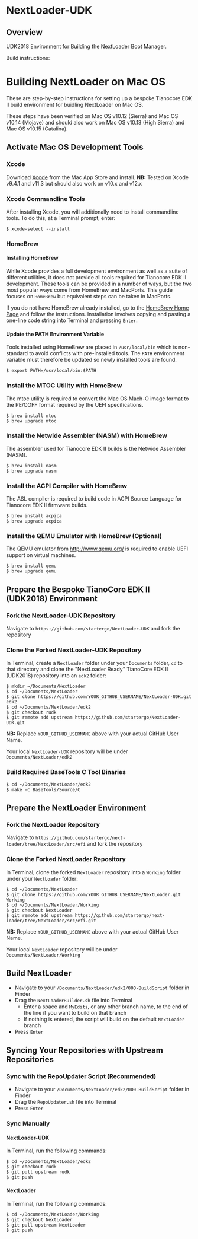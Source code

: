 # NextLoader-UDK
## Overview
UDK2018 Environment for Building the NextLoader Boot Manager.

Build instructions:
# Building NextLoader on Mac OS
These are step-by-step instructions for setting up a bespoke Tianocore EDK II build environment for buidling NextLoader on Mac OS.

These steps have been verified on Mac OS v10.12 (Sierra) and Mac OS v10.14 (Mojave) and should also work on Mac OS v10.13 (High Sierra) and Mac OS v10.15 (Catalina).


## Activate Mac OS Development Tools

### Xcode
Download [Xcode](https://developer.apple.com/xcode) from the Mac App Store and install.
**NB:** Tested on Xcode v9.4.1 and v11.3 but should also work on v10.x and v12.x

### Xcode Commandline Tools
After installing Xcode, you will additionally need to install commandline tools.  To do this, at a Terminal prompt, enter:

```
$ xcode-select --install
```

### HomeBrew

#### Installing HomeBrew

While Xcode provides a full development environment as well as a suite of different utilities, it does not provide all tools required for Tianocore EDK II development.  These tools can be provided in a number of ways, but the two most popular ways come from HomeBrew and MacPorts.  This guide focuses on `HomeBrew` but equivalent steps can be taken in MacPorts.

If you do not have HomeBrew already installed, go to the [HomeBrew Home Page](https://brew.sh) and follow the instructions. Installation involves copying and pasting a one-line code string into Terminal and pressing `Enter`.

#### Update the PATH Environment Variable

Tools installed using HomeBrew are placed in `/usr/local/bin` which is non-standard to avoid conflicts with pre-installed tools.  The `PATH` environment variable must therefore be updated so newly installed tools are found.

```
$ export PATH=/usr/local/bin:$PATH
```

### Install the MTOC Utility with HomeBrew

The mtoc utility is required to convert the Mac OS Mach-O image format to the PE/COFF format required by the UEFI specifications.

```
$ brew install mtoc
$ brew upgrade mtoc
```

### Install the Netwide Assembler (NASM) with HomeBrew

The assembler used for Tianocore EDK II builds is the Netwide Assembler (NASM).

```
$ brew install nasm
$ brew upgrade nasm
```

### Install the ACPI Compiler with HomeBrew

The ASL compiler is required to build code in ACPI Source Language for Tianocore EDK II firmware builds.

```
$ brew install acpica
$ brew upgrade acpica
```

### Install the QEMU Emulator with HomeBrew (Optional)

The QEMU emulator from http://www.qemu.org/ is required to enable UEFI support on virtual machines.

```
$ brew install qemu
$ brew upgrade qemu
```

## Prepare the Bespoke TianoCore EDK II (UDK2018) Environment
### Fork the NextLoader-UDK Repository

Navigate to `https://github.com/startergo/NextLoader-UDK` and fork the repository

### Clone the Forked NextLoader-UDK Repository
In Terminal, create a `NextLoader` folder under your `Documents` folder, `cd` to that directory and clone the "NextLoader Ready" TianoCore EDK II (UDK2018) repository into an `edk2` folder:

```
$ mkdir ~/Documents/NextLoader
$ cd ~/Documents/NextLoader
$ git clone https://github.com/YOUR_GITHUB_USERNAME/NextLoader-UDK.git edk2
$ cd ~/Documents/NextLoader/edk2
$ git checkout rudk
$ git remote add upstream https://github.com/startergo/NextLoader-UDK.git
```

**NB:** Replace `YOUR_GITHUB_USERNAME` above with your actual GitHub User Name.

Your local `NextLoader-UDK` repository will be under `Documents/NextLoader/edk2`

### Build Required BaseTools C Tool Binaries

```
$ cd ~/Documents/NextLoader/edk2
$ make -C BaseTools/Source/C
```


## Prepare the NextLoader Environment
### Fork the NextLoader Repository

Navigate to `https://github.com/startergo/next-loader/tree/NextLoader/src/efi` and fork the repository

### Clone the Forked NextLoader Repository

In Terminal, clone the forked `NextLoader` repository into a `Working` folder under your `NextLoader` folder:

```
$ cd ~/Documents/NextLoader
$ git clone https://github.com/YOUR_GITHUB_USERNAME/NextLoader.git Working
$ cd ~/Documents/NextLoader/Working
$ git checkout NextLoader
$ git remote add upstream https://github.com/startergo/next-loader/tree/NextLoader/src/efi.git
```

**NB:** Replace `YOUR_GITHUB_USERNAME` above with your actual GitHub User Name.

Your local `NextLoader` repository will be under `Documents/NextLoader/Working`


## Build NextLoader
- Navigate to your `/Documents/NextLoader/edk2/000-BuildScript` folder in Finder
- Drag the `NextLoaderBuilder.sh` file into Terminal
  - Enter a space and `MyEdits`, or any other branch name, to the end of the line if you want to build on that branch
  - If nothing is entered, the script will build on the default `NextLoader` branch
- Press `Enter`


## Syncing Your Repositories with Upstream Repositories
### Sync with the RepoUpdater Script (Recommended)
- Navigate to your `/Documents/NextLoader/edk2/000-BuildScript` folder in Finder
- Drag the `RepoUpdater.sh` file into Terminal
- Press `Enter`

### Sync Manually
#### NextLoader-UDK
In Terminal, run the following commands:

```
$ cd ~/Documents/NextLoader/edk2
$ git checkout rudk
$ git pull upstream rudk
$ git push
```

#### NextLoader

In Terminal, run the following commands:

```
$ cd ~/Documents/NextLoader/Working
$ git checkout NextLoader
$ git pull upstream NextLoader
$ git push
```
